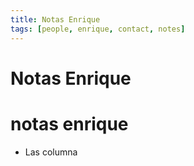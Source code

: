 ```yaml
---
title: Notas Enrique
tags: [people, enrique, contact, notes]
---
```


# Notas Enrique

# notas enrique
- Las columna
